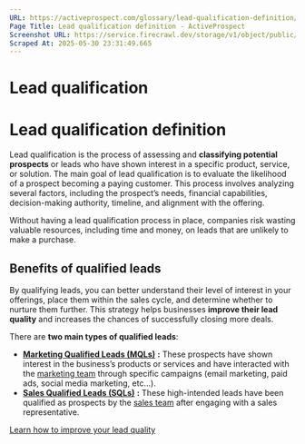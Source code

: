 ```yaml
---
URL: https://activeprospect.com/glossary/lead-qualification-definition/
Page Title: Lead qualification definition - ActiveProspect
Screenshot URL: https://service.firecrawl.dev/storage/v1/object/public/media/screenshot-770a2b1f-11d3-4740-82dc-abc5a3b3e411.png
Scraped At: 2025-05-30 23:31:49.665
---
```

# Lead qualification

# Lead qualification definition

Lead qualification is the process of assessing and **classifying potential prospects** or leads who have shown interest in a specific product, service, or solution. The main goal of lead qualification is to evaluate the likelihood of a prospect becoming a paying customer. This process involves analyzing several factors, including the prospect’s needs, financial capabilities, decision-making authority, timeline, and alignment with the offering.

Without having a lead qualification process in place, companies risk wasting valuable resources, including time and money, on leads that are unlikely to make a purchase.

## Benefits of qualified leads

By qualifying leads, you can better understand their level of interest in your offerings, place them within the sales cycle, and determine whether to nurture them further. This strategy helps businesses **improve their lead quality** and increases the chances of successfully closing more deals.

There are **two main types of qualified leads**:

- [**Marketing Qualified Leads (MQLs)**](https://activeprospect.com/glossary/mql-marketing-qualified-lead/) **:** These prospects have shown interest in the business’s products or services and have interacted with the [marketing team](https://activeprospect.com/blog/lead-management-automation-guide-marketers/) through specific campaigns (email marketing, paid ads, social media marketing, etc…).
- [**Sales Qualified Leads (SQLs)**](https://activeprospect.com/glossary/sql-sales-qualified-lead/) **:** These high-intended leads have been qualified as prospects by the [sales team](https://activeprospect.com/glossary/sales-leads/) after engaging with a sales representative.

[Learn how to improve your lead quality](https://activeprospect.com/blog/lead-quality/)

